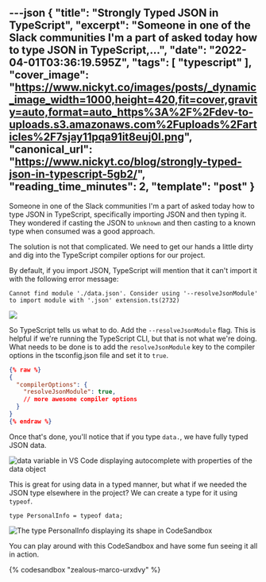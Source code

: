 ---json
{
  "title": "Strongly Typed JSON in TypeScript",
  "excerpt": "Someone in one of the Slack communities I'm a part of asked today how to type JSON in TypeScript,...",
  "date": "2022-04-01T03:36:19.595Z",
  "tags": [
    "typescript"
  ],
  "cover_image": "https://www.nickyt.co/images/posts/_dynamic_image_width=1000,height=420,fit=cover,gravity=auto,format=auto_https%3A%2F%2Fdev-to-uploads.s3.amazonaws.com%2Fuploads%2Farticles%2F7sjay11pqa91it8euj0l.png",
  "canonical_url": "https://www.nickyt.co/blog/strongly-typed-json-in-typescript-5gb2/",
  "reading_time_minutes": 2,
  "template": "post"
}
---

Someone in one of the Slack communities I'm a part of asked today how to type JSON in TypeScript, specifically importing JSON and then typing it. They wondered if casting the JSON to `unknown` and then casting to a known type when consumed was a good approach.

The solution is not that complicated. We need to get our hands a little dirty and dig into the TypeScript compiler options for our project.

By default, if you import JSON, TypeScript will mention that it can't import it with the following error message:

`Cannot find module './data.json'. Consider using '--resolveJsonModule' to import module with '.json' extension.ts(2732)`

![](https://www.nickyt.co/images/posts/_uploads_articles_s5csqewe14a9n4kr523d.png)

So TypeScript tells us what to do. Add the `--resolveJsonModule` flag. This is helpful if we're running the TypeScript CLI, but that is not what we're doing. What needs to be done is to add the `resolveJsonModule` key to the compiler options in the tsconfig.json file and set it to `true`.

```json
{% raw %}
{
  "compilerOptions": {
    "resolveJsonModule": true,
    // more awesome compiler options
  }
}
{% endraw %}
```

Once that's done, you'll notice that if you type `data.`, we have fully typed JSON data.

![data variable in VS Code displaying autocomplete with properties of the data object](https://www.nickyt.co/images/posts/_uploads_articles_w5o2nxl0hik2gwhpy6m1.png)

This is great for using data in a typed manner, but what if we needed the JSON type elsewhere in the project? We can create a type for it using `typeof`.

`type PersonalInfo = typeof data;`

![The type PersonalInfo displaying its shape in CodeSandbox](https://www.nickyt.co/images/posts/_uploads_articles_g5sbz0a6386yfgwz7376.png)

You can play around with this CodeSandbox and have some fun seeing it all in action.

{% codesandbox "zealous-marco-urxdvy" %}
